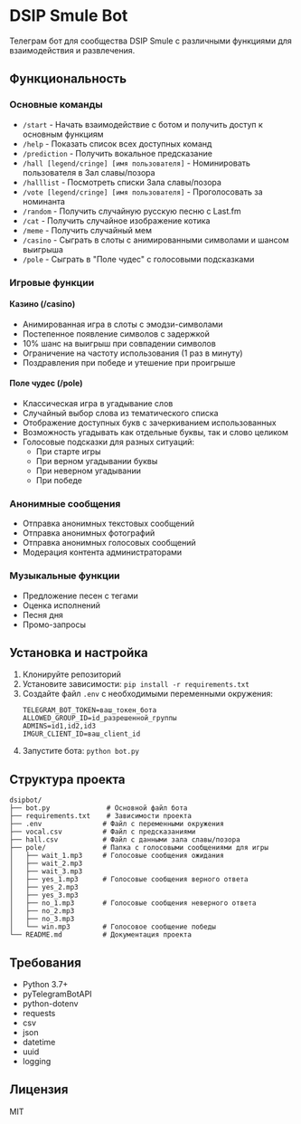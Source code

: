 # DSIP Smule Bot

Телеграм бот для сообщества DSIP Smule с различными функциями для взаимодействия и развлечения.

## Функциональность

### Основные команды

- `/start` - Начать взаимодействие с ботом и получить доступ к основным функциям
- `/help` - Показать список всех доступных команд
- `/prediction` - Получить вокальное предсказание
- `/hall [legend/cringe] [имя пользователя]` - Номинировать пользователя в Зал славы/позора
- `/halllist` - Посмотреть списки Зала славы/позора
- `/vote [legend/cringe] [имя пользователя]` - Проголосовать за номинанта
- `/random` - Получить случайную русскую песню с Last.fm
- `/cat` - Получить случайное изображение котика
- `/meme` - Получить случайный мем
- `/casino` - Сыграть в слоты с анимированными символами и шансом выигрыша
- `/pole` - Сыграть в "Поле чудес" с голосовыми подсказками

### Игровые функции

#### Казино (/casino)
- Анимированная игра в слоты с эмодзи-символами
- Постепенное появление символов с задержкой
- 10% шанс на выигрыш при совпадении символов
- Ограничение на частоту использования (1 раз в минуту)
- Поздравления при победе и утешение при проигрыше

#### Поле чудес (/pole)
- Классическая игра в угадывание слов
- Случайный выбор слова из тематического списка
- Отображение доступных букв с зачеркиванием использованных
- Возможность угадывать как отдельные буквы, так и слово целиком
- Голосовые подсказки для разных ситуаций:
  - При старте игры
  - При верном угадывании буквы
  - При неверном угадывании
  - При победе

### Анонимные сообщения

- Отправка анонимных текстовых сообщений
- Отправка анонимных фотографий
- Отправка анонимных голосовых сообщений
- Модерация контента администраторами

### Музыкальные функции

- Предложение песен с тегами
- Оценка исполнений
- Песня дня
- Промо-запросы

## Установка и настройка

1. Клонируйте репозиторий
2. Установите зависимости: `pip install -r requirements.txt`
3. Создайте файл `.env` с необходимыми переменными окружения:
   ```
   TELEGRAM_BOT_TOKEN=ваш_токен_бота
   ALLOWED_GROUP_ID=id_разрешенной_группы
   ADMINS=id1,id2,id3
   IMGUR_CLIENT_ID=ваш_client_id
   ```
4. Запустите бота: `python bot.py`

## Структура проекта

```
dsipbot/
├── bot.py              # Основной файл бота
├── requirements.txt    # Зависимости проекта
├── .env               # Файл с переменными окружения
├── vocal.csv          # Файл с предсказаниями
├── hall.csv           # Файл с данными зала славы/позора
├── pole/              # Папка с голосовыми сообщениями для игры
│   ├── wait_1.mp3     # Голосовые сообщения ожидания
│   ├── wait_2.mp3
│   ├── wait_3.mp3
│   ├── yes_1.mp3      # Голосовые сообщения верного ответа
│   ├── yes_2.mp3
│   ├── yes_3.mp3
│   ├── no_1.mp3       # Голосовые сообщения неверного ответа
│   ├── no_2.mp3
│   ├── no_3.mp3
│   └── win.mp3        # Голосовое сообщение победы
└── README.md          # Документация проекта
```

## Требования

- Python 3.7+
- pyTelegramBotAPI
- python-dotenv
- requests
- csv
- json
- datetime
- uuid
- logging

## Лицензия

MIT 